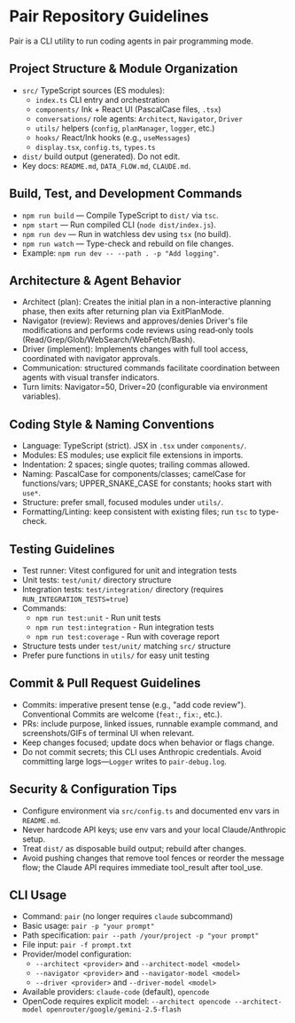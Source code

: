 # Pair Repository Guidelines

Pair is a CLI utility to run coding agents in pair programming mode.

## Project Structure & Module Organization
- `src/` TypeScript sources (ES modules):
  - `index.ts` CLI entry and orchestration
  - `components/` Ink + React UI (PascalCase files, `.tsx`)
  - `conversations/` role agents: `Architect`, `Navigator`, `Driver`
  - `utils/` helpers (`config`, `planManager`, `logger`, etc.)
  - `hooks/` React/Ink hooks (e.g., `useMessages`)
  - `display.tsx`, `config.ts`, `types.ts`
- `dist/` build output (generated). Do not edit.
- Key docs: `README.md`, `DATA_FLOW.md`, `CLAUDE.md`.

## Build, Test, and Development Commands
- `npm run build` — Compile TypeScript to `dist/` via `tsc`.
- `npm start` — Run compiled CLI (`node dist/index.js`).
- `npm run dev` — Run in watchless dev using `tsx` (no build).
- `npm run watch` — Type-check and rebuild on file changes.
- Example: `npm run dev -- --path . -p "Add logging"`.

## Architecture & Agent Behavior
- Architect (plan): Creates the initial plan in a non-interactive planning phase, then exits after returning plan via ExitPlanMode.
- Navigator (review): Reviews and approves/denies Driver's file modifications and performs code reviews using read‑only tools (Read/Grep/Glob/WebSearch/WebFetch/Bash).
- Driver (implement): Implements changes with full tool access, coordinated with navigator approvals.
- Communication: structured commands facilitate coordination between agents with visual transfer indicators.
- Turn limits: Navigator=50, Driver=20 (configurable via environment variables).

## Coding Style & Naming Conventions
- Language: TypeScript (strict). JSX in `.tsx` under `components/`.
- Modules: ES modules; use explicit file extensions in imports.
- Indentation: 2 spaces; single quotes; trailing commas allowed.
- Naming: PascalCase for components/classes; camelCase for functions/vars;
  UPPER_SNAKE_CASE for constants; hooks start with `use*`.
- Structure: prefer small, focused modules under `utils/`.
- Formatting/Linting: keep consistent with existing files; run `tsc` to type-check.

## Testing Guidelines
- Test runner: Vitest configured for unit and integration tests
- Unit tests: `test/unit/` directory structure
- Integration tests: `test/integration/` directory (requires `RUN_INTEGRATION_TESTS=true`)
- Commands:
  - `npm run test:unit` - Run unit tests
  - `npm run test:integration` - Run integration tests
  - `npm run test:coverage` - Run with coverage report
- Structure tests under `test/unit/` matching `src/` structure
- Prefer pure functions in `utils/` for easy unit testing

## Commit & Pull Request Guidelines
- Commits: imperative present tense (e.g., "add code review"). Conventional Commits are welcome (`feat:`, `fix:`, etc.).
- PRs: include purpose, linked issues, runnable example command, and screenshots/GIFs of terminal UI when relevant.
- Keep changes focused; update docs when behavior or flags change.
- Do not commit secrets; this CLI uses Anthropic credentials. Avoid committing large logs—`Logger` writes to `pair-debug.log`.

## Security & Configuration Tips
- Configure environment via `src/config.ts` and documented env vars in `README.md`.
- Never hardcode API keys; use env vars and your local Claude/Anthropic setup.
- Treat `dist/` as disposable build output; rebuild after changes.
- Avoid pushing changes that remove tool fences or reorder the message flow; the Claude API requires immediate tool_result after tool_use.

## CLI Usage
- Command: `pair` (no longer requires `claude` subcommand)
- Basic usage: `pair -p "your prompt"`
- Path specification: `pair --path /your/project -p "your prompt"`
- File input: `pair -f prompt.txt`
- Provider/model configuration:
  - `--architect <provider>` and `--architect-model <model>`
  - `--navigator <provider>` and `--navigator-model <model>`
  - `--driver <provider>` and `--driver-model <model>`
- Available providers: `claude-code` (default), `opencode`
- OpenCode requires explicit model: `--architect opencode --architect-model openrouter/google/gemini-2.5-flash`
